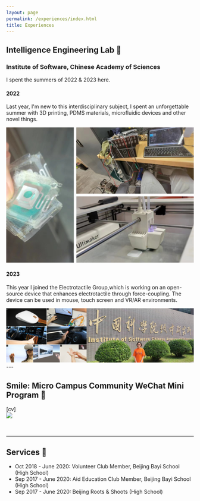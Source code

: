 ```yaml
---
layout: page
permalink: /experiences/index.html
title: Experiences
---
```



## Intelligence Engineering Lab 📝
### Institute of Software, Chinese Academy of Sciences
I spent the summers of 2022 & 2023 here. 
<br>

#### 2022
Last year, I'm new to this interdisciplinary subject, I spent an unforgettable summer with 3D printing, PDMS materials, microfluidic devices and other novel things. 

<left>
  <img src="/images/2022.jpg">
</left>
<br> 

#### 2023
This year I joined the Electrotactile Group,which is working on an open-source device that enhances electrotactile through force-coupling. The device can be used in mouse, touch screen and VR/AR environments.

<left>
  <img src="/images/2023.jpg">
</left>

<br>
---

## Smile: Micro Campus Community WeChat Mini Program 📱
[cv] 
<br>
<left>
  <img src = "https://p.ipic.vip/l97lne.jpg">
</left>


<br>

---
## Services 🚶

- Oct 2018 - June 2020: Volunteer Club Member, Beijing Bayi School (High School)
- Sep 2017 - June 2020: Aid Education Club Member, Beijing Bayi School (High School)
- Sep 2017 - June 2020: Beijing Roots & Shoots (High School) 


